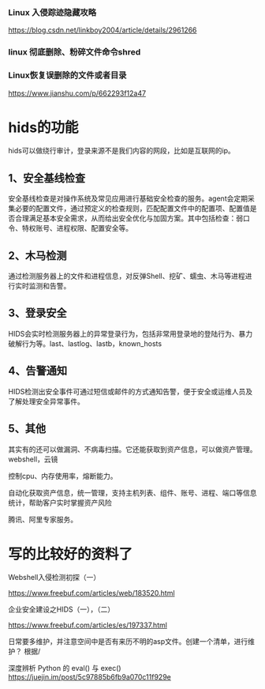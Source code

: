 ### Linux 入侵踪迹隐藏攻略
https://blog.csdn.net/linkboy2004/article/details/2961266
### linux 彻底删除、粉碎文件命令shred
### Linux恢复误删除的文件或者目录
https://www.jianshu.com/p/662293f12a47

# hids的功能
hids可以做绕行审计，登录来源不是我们内容的网段，比如是互联网的ip。

## 1、安全基线检查
安全基线检查是对操作系统及常见应用进行基础安全检查的服务。agent会定期采集必要的配置文件，通过预定义的检查规则，匹配配置文件中的配置项、配置值是否合理满足基本安全需求，从而给出安全优化与加固方案。其中包括检查：弱口令、特权账号、进程权限、配置安全等。

## 2、木马检测
通过检测服务器上的文件和进程信息，对反弹Shell、挖矿、蠕虫、木马等进程进行实时监测和告警。

## 3、登录安全
HIDS会实时检测服务器上的异常登录行为，包括非常用登录地的登陆行为、暴力破解行为等。last、lastlog、lastb，known_hosts

## 4、告警通知
HIDS检测出安全事件可通过短信或邮件的方式通知告警，便于安全或运维人员及了解处理安全异常事件。

## 5、其他
其实有的还可以做漏洞、不病毒扫描。它还能获取到资产信息，可以做资产管理。
webshell，云镜

控制cpu、内存使用率，熔断能力。

自动化获取资产信息，统一管理，支持主机列表、组件、账号、进程、端口等信息统计，帮助客户实时掌握资产风险

腾讯、阿里专家服务。

# 写的比较好的资料了
Webshell入侵检测初探（一）

https://www.freebuf.com/articles/web/183520.html

企业安全建设之HIDS（一），（二）

https://www.freebuf.com/articles/es/197337.html

日常要多维护，并注意空间中是否有来历不明的asp文件。创建一个清单，进行维护？
根据/

深度辨析 Python 的 eval() 与 exec()<br>
https://juejin.im/post/5c97885b6fb9a070c11f929e

